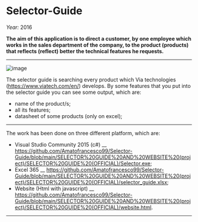 # Selector-Guide

*Year:* 2016

**The aim of this application is to direct a customer, by one employee which works in the sales department of the company, to the product (products) that reflects (reflect) better the technical features he requests.**
***
![image](https://user-images.githubusercontent.com/80333091/113696461-56e3cb80-96d2-11eb-916d-92ee35f06e45.png)

The selector guide is searching every product which Via technologies (https://www.viatech.com/en/) develops. 
By some features that you put into the selector guide you can see some output, which are:
 - name of the product/s; 
 - all its features; 
 - datasheet of some products (only on excel);

*** 

The work has been done on three different platform, which are: 
- Visual Studio Community 2015 (c#) __ https://github.com/Amatofrancesco99/Selector-Guide/blob/main/SELECTOR%20GUIDE%20AND%20WEBSITE%20(project)/SELECTOR%20GUIDE%20(OFFICIAL)/Selector.exe; 
- Excel 365 __ https://github.com/Amatofrancesco99/Selector-Guide/blob/main/SELECTOR%20GUIDE%20AND%20WEBSITE%20(project)/SELECTOR%20GUIDE%20(OFFICIAL)/selector_guide.xlsx; 
- Website (Html with javascript) __ https://github.com/Amatofrancesco99/Selector-Guide/blob/main/SELECTOR%20GUIDE%20AND%20WEBSITE%20(project)/SELECTOR%20GUIDE%20(OFFICIAL)/website.html.

***
